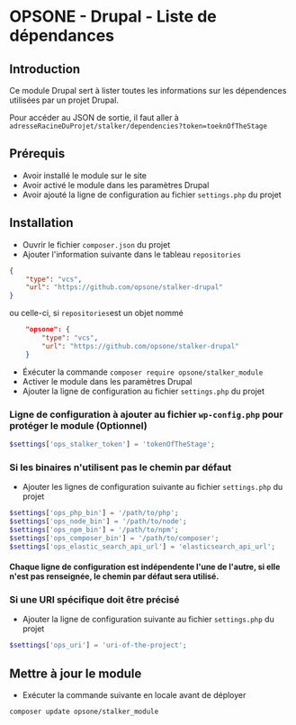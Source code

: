 # OPSONE - Drupal - Liste de dépendances

## Introduction
Ce module Drupal sert à lister toutes les informations sur les dépendences utilisées par un projet Drupal.

Pour accéder au JSON de sortie, il faut aller à `adresseRacineDuProjet/stalker/dependencies?token=toeknOfTheStage`

## Prérequis
- Avoir installé le module sur le site
- Avoir activé le module dans les paramètres Drupal
- Avoir ajouté la ligne de configuration au fichier `settings.php` du projet

## Installation
- Ouvrir le fichier `composer.json` du projet
- Ajouter l'information suivante dans le tableau `repositories`
```json
{
    "type": "vcs",
    "url": "https://github.com/opsone/stalker-drupal"
}
```
ou celle-ci, si `repositories`est un objet nommé
```json
    "opsone": {
        "type": "vcs",
        "url": "https://github.com/opsone/stalker-drupal"
    }
```
- Éxécuter la commande `composer require opsone/stalker_module`
- Activer le module dans les paramètres Drupal
- Ajouter la ligne de configuration au fichier `settings.php` du projet

### Ligne de configuration à ajouter au fichier `wp-config.php` pour protéger le module (Optionnel)
```php
$settings['ops_stalker_token'] = 'tokenOfTheStage';
```

### Si les binaires n'utilisent pas le chemin par défaut
- Ajouter les lignes de configuration suivante au fichier `settings.php` du projet
```php
$settings['ops_php_bin'] = '/path/to/php';
$settings['ops_node_bin'] = '/path/to/node';
$settings['ops_npm_bin'] = '/path/to/npm';
$settings['ops_composer_bin'] = '/path/to/composer';
$settings['ops_elastic_search_api_url'] = 'elasticsearch_api_url';
```
#### Chaque ligne de configuration est indépendente l'une de l'autre, si elle n'est pas renseignée, le chemin par défaut sera utilisé.

### Si une URI spécifique doit être précisé
- Ajouter la ligne de configuration suivante au fichier `settings.php` du projet
```php
$settings['ops_uri'] = 'uri-of-the-project';
```

## Mettre à jour le module
- Exécuter la commande suivante en locale avant de déployer
```sh
composer update opsone/stalker_module
```
